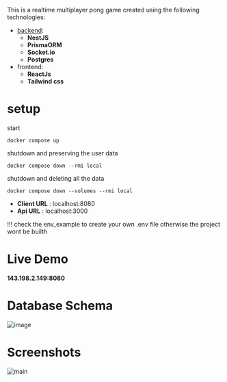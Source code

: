 This is a realtime multiplayer pong game created using the following technologies:
- [backend](https://github.com/najib37/nest_backend):
	- **NestJS**
	- **PrismaORM**
	- **Socket.io**
	- **Postgres**
- frontend:
	- **ReactJs**
	- **Tailwind css**
# setup

start
```
docker compose up 
```
shutdown and preserving the user data
```
docker compose down --rmi local
```
shutdown and deleting all the data
```
docker compose down --volumes --rmi local
 ```

- **Client URL** : localhost:8080
- **Api URL** : localhost:3000


!!! check the env_example to create your own .env file otherwise the project wont be builth


# Live Demo

**143.198.2.149:8080**

# Database Schema
![image](https://github.com/najib37/Ponga_Online/assets/120307266/80dba000-5085-422b-9a83-4cd0b81d0ad4)

# Screenshots

![main](https://github.com/najib37/Ponga_Online/assets/120307266/ecad373c-66b4-4284-93c4-70696a7913ee)
